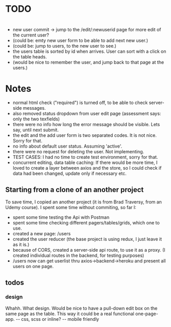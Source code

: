 #

# TODO

#

- new user commit -> jump to the /edit/:newuserid page for more edit of the current user?
- (could be: emty new user form to be able to add next new user.)
- (could be: jump to users, to the new user to see.)
- the users table is sorted by id when arrives. User can sort with a click on the table heads.
- (would be nice to remember the user, and jump back to that page at the users.)

# Notes

- normal html check ("required") is turned off, to be able to check server-side messages.
- also removed status dropdown from user edit page (assessment says: only the two texfields)
- there were no info how long the error message should be visible. Lets say, until next submit.
- the edit and the add user form is two separated codes. It is not nice. Sorry for that.
- no info about default user status. Assuming 'active'.
- there were no request for deleting the user. Not implementing.
- TEST CASES: I had no time to create test environment, sorry for that.
- concurrent editing, data table caching: If there would be more time, I loved to create a
  layer between axios and the store, so I could check if data had been changed, update only
  if necessary etc.

## Starting from a clone of an another project

To save time, I copied an another project (it is from Brad Traversy, from an Udemy course).
I spent some time without commiting, so far I:

- spent some time testing the Api with Postman
- spent some time checking different pagers/tables/grids, which one to use.
- created a new page: /users
- created the user reducer (the base project is using redux, I just leave it as it is.)
- because of CORS, created a server-side api route, to use it as a proxy.
  (I created individual routes in the backend, for testing purposes)
- /users now can get userlist thru axios->backend->heroku and present all users on one page.

## todos

### design

Whahh. What design. Would be nice to have a pull-down edit box on the same page as the table.
This way it could be a real functional one-page-app.
-- css, scss or inline?
-- mobile friendly
